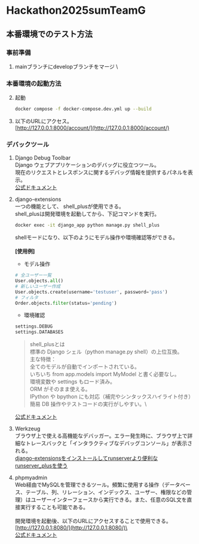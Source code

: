 # Hackathon2025sumTeamG


## 本番環境でのテスト方法
### 事前準備
1. mainブランチにdevelopブランチをマージ \


### 本番環境の起動方法
2. 起動 
     ```bash
     docker compose -f docker-compose.dev.yml up --build
     ```
3. 以下のURLにアクセス。\
    [http://127.0.0.1:8000/account/](http://127.0.0.1:8000/account/)

### デバックツール
1. Django Debug Toolbar\
   Django ウェブアプリケーションのデバッグに役立つツール。\
   現在のリクエストとレスポンスに関するデバッグ情報を提供するパネルを表示。\
    [公式ドキュメント](https://django-debug-toolbar.readthedocs.io/en/latest/index.html)

2. django-extensions\
    一つの機能として、 shell_plusが使用できる。\
    shell_plusは開発環境を起動してから、下記コマンドを実行。
    ```bash
    docker exec -it django_app python manage.py shell_plus
    ```
    shellモードになり、以下のようにモデル操作や環境確認等ができる。\
    \
    **[使用例]**
    - モデル操作
    ```python
    # 全ユーザー一覧
    User.objects.all()
    # 新しいユーザー作成
    User.objects.create(username='testuser', password='pass')
    # フィルタ
    Order.objects.filter(status='pending')
    ```
    - 環境確認
    ```python
    settings.DEBUG
    settings.DATABASES
    ```
    
    > shell_plusとは\
    > 標準の Django シェル（python manage.py shell）の上位互換。\
    > 主な特徴：\
    > 全てのモデルが自動でインポートされている。\
    > いちいち from app.models import MyModel と書く必要なし。\
    > 環境変数や settings もロード済み。\
    > ORM がそのまま使える。\
    > IPython や bpython にも対応（補完やシンタックスハイライト付き）\
    > 簡易 DB 操作やテストコードの実行がしやすい。\
    
    [公式ドキュメント](https://django-extensions.readthedocs.io/en/latest/#)
    
3. Werkzeug\
    ブラウザ上で使える高機能なデバッガー。エラー発生時に、ブラウザ上で詳細なトレースバックと「インタラクティブなデバッグコンソール」が表示される。\
    [django-extensionsをインストールしてrunserverより便利なrunserver_plusを使う](https://qiita.com/komiya_____/items/72b543fdaddab47a6449)


4. phpmyadmin\
   Web経由でMySQLを管理できるツール。頻繁に使用する操作（データベース、テーブル、列、リレーション、インデックス、ユーザー、権限などの管理）はユーザーインターフェースから実行できる。また、任意のSQL文を直接実行することも可能である。\
   \
   開発環境を起動後、以下のURLにアクセスすることで使用できる。\
   [http://127.0.0.1:8080/](http://127.0.0.1:8080/)\
   \
   [公式ドキュメント](https://docs.phpmyadmin.net/ja/latest/)

   
